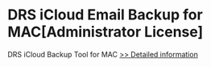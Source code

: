 # DRS iCloud Email Backup for MAC[Administrator License]
DRS iCloud Backup Tool for MAC
[>> Detailed information](https://secure.shareit.com/shareit/product.html?productid=301004926&affiliateid=200057808)